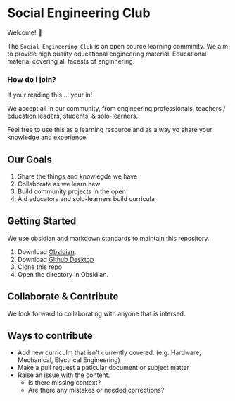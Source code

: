 # Social Engineering Club

Welcome! 👋

The `Social Engineering Club` is an open source learning comminity.
We aim to provide high quality educational engineering material. 
Educational material covering all facests of enginnering. 

### How do I join?

If your reading this ... your in! 

We accept all in our community, from engineering professionals, teachers / education leaders, students, & solo-learners.

Feel free to use this as a learning resource and as a way yo share your knowledge and experience. 


## Our Goals

1. Share the things and knowlegde we have
2. Collaborate as we learn new
3. Build community projects in the open
4. Aid educators and solo-learners build curricula

## Getting Started

We use obsidian and markdown standards to maintain this repository.
1. Download [Obsidian](https://duckduckgo.com).
2. Download [Github Desktop](https://desktop.github.com/download/)
3. Clone this repo
4. Open the directory in Obsidian.

## Collaborate & Contribute

We look forward to collaborating with anyone that is intersed. 

## Ways to contribute

- Add new curriculm that isn't currently covered. (e.g. Hardware, Mechanical, Electrical Engineering)
- Make a pull request a paticular document or subject matter
- Raise an issue with the content.
    - Is there missing context?
    - Are there any mistakes or needed corrections?
 
